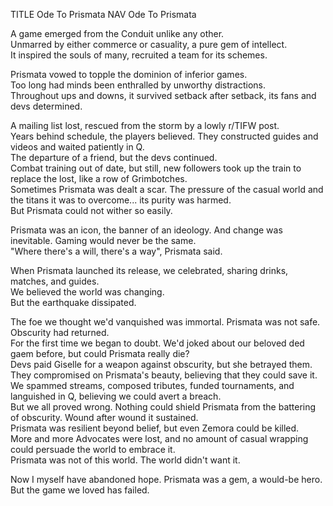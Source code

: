 TITLE Ode To Prismata
NAV Ode To Prismata

A game emerged from the Conduit unlike any other.  
Unmarred by either commerce or casuality, a pure gem of intellect.  
It inspired the souls of many, recruited a team for its schemes.

Prismata vowed to topple the dominion of inferior games.  
Too long had minds been enthralled by unworthy distractions.  
Throughout ups and downs, it survived setback after setback, its fans and devs determined.

A mailing list lost, rescued from the storm by a lowly r/TIFW post.  
Years behind schedule, the players believed. They constructed guides and videos and waited patiently in Q.  
The departure of a friend, but the devs continued.  
Combat training out of date, but still, new followers took up the train to replace the lost, like a row of Grimbotches.  
Sometimes Prismata was dealt a scar. The pressure of the casual world and the titans it was to overcome... its purity was harmed.  
But Prismata could not wither so easily.

Prismata was an icon, the banner of an ideology. And change was inevitable. Gaming would never be the same.  
"Where there's a will, there's a way", Prismata said.

When Prismata launched its release, we celebrated, sharing drinks, matches, and guides.  
We believed the world was changing.  
But the earthquake dissipated.

The foe we thought we'd vanquished was immortal. Prismata was not safe. Obscurity had returned.  
For the first time we began to doubt. We'd joked about our beloved ded gaem before, but could Prismata really die?  
Devs paid Giselle for a weapon against obscurity, but she betrayed them.  
They compromised on Prismata's beauty, believing that they could save it.  
We spammed streams, composed tributes, funded tournaments, and languished in Q, believing we could avert a breach.  
But we all proved wrong. Nothing could shield Prismata from the battering of obscurity. Wound after wound it sustained.  
Prismata was resilient beyond belief, but even Zemora could be killed.  
More and more Advocates were lost, and no amount of casual wrapping could persuade the world to embrace it.  
Prismata was not of this world. The world didn't want it.

Now I myself have abandoned hope. Prismata was a gem, a would-be hero. But the game we loved has failed.

<!--the compromises: blueprints, rating hiding, coaching, casual match bots, and achievements.-->
